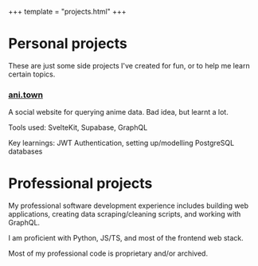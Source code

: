 +++
template = "projects.html"
+++

# Personal projects

These are just some side projects I've created for fun, or to help me learn certain topics.

### [ani.town](https://ani.town)

A social website for querying anime data. Bad idea, but learnt a lot.

Tools used: SvelteKit, Supabase, GraphQL

Key learnings: JWT Authentication, setting up/modelling PostgreSQL databases

# Professional projects

My professional software development experience includes building web applications, creating data scraping/cleaning scripts, and working with GraphQL.

I am proficient with Python, JS/TS, and most of the frontend web stack.

Most of my professional code is proprietary and/or archived.
